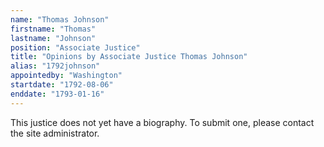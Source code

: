 ```yaml
---
name: "Thomas Johnson"
firstname: "Thomas"
lastname: "Johnson"
position: "Associate Justice"
title: "Opinions by Associate Justice Thomas Johnson"
alias: "1792johnson"
appointedby: "Washington"
startdate: "1792-08-06"
enddate: "1793-01-16"
---
```

This justice does not yet have a biography. To submit one, please contact the site administrator.

